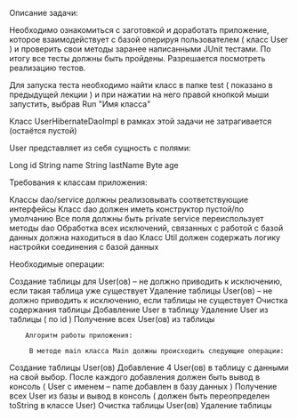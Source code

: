 Описание задачи:

Необходимо ознакомиться с заготовкой и доработать приложение, которое взаимодействует с базой оперируя пользователем ( класс User ) и проверить свои методы заранее написанными JUnit тестами. По итогу все тесты должны быть пройдены. Разрешается посмотреть реализацию тестов.

Для запуска теста необходимо найти класс в папке test ( показано в предыдущей лекции ) и при нажатии на него правой кнопкой мыши запустить, выбрав Run "Имя класса"

Класс UserHibernateDaoImpl в рамках этой задачи не затрагивается (остаётся пустой)

User представляет из себя сущность с полями:

Long id
String name
String lastName
Byte age



Требования к классам приложения:

Классы dao/service должны реализовывать соответствующие интерфейсы
Класс dao должен иметь конструктор пустой/по умолчанию
Все поля должны быть private
service переиспользует методы dao
Обработка всех исключений, связанных с работой с базой данных должна находиться в dao
Класс Util должен содержать логику настройки соединения с базой данных


Необходимые операции:

Создание таблицы для User(ов) – не должно приводить к исключению, если такая таблица уже существует
Удаление таблицы User(ов) – не должно приводить к исключению, если таблицы не существует
Очистка содержания таблицы
Добавление User в таблицу
Удаление User из таблицы ( по id )
Получение всех User(ов) из таблицы


        Алгоритм работы приложения:

         В методе main класса Main должны происходить следующие операции:

Создание таблицы User(ов)
Добавление 4 User(ов) в таблицу с данными на свой выбор. После каждого добавления должен быть вывод в консоль ( User с именем – name добавлен в базу данных )
Получение всех User из базы и вывод в консоль ( должен быть переопределен toString в классе User)
Очистка таблицы User(ов)
Удаление таблицы